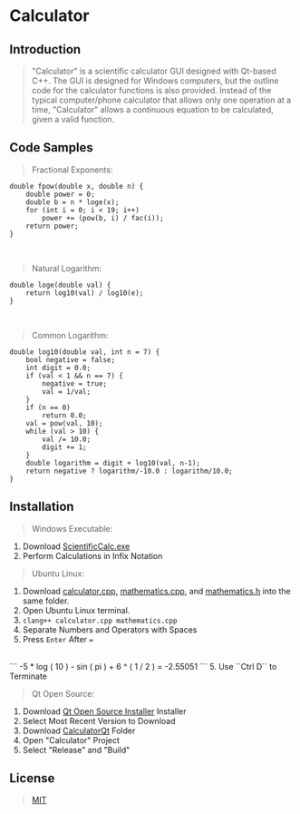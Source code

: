# Calculator

## Introduction

> "Calculator" is a scientific calculator GUI designed with Qt-based C++. The GUI is designed for Windows computers, but the outline code for the calculator functions is also provided. Instead of the typical computer/phone calculator that allows only one operation at a time, "Calculator" allows a continuous equation to be calculated, given a valid function.

## Code Samples

> Fractional Exponents:
```
double fpow(double x, double n) {
    double power = 0;
    double b = n * loge(x);
    for (int i = 0; i < 19; i++)
        power += (pow(b, i) / fac(i));
    return power;
}
```
<br />

> Natural Logarithm:
```
double loge(double val) {
    return log10(val) / log10(e);
}
```
<br />

> Common Logarithm:
```
double log10(double val, int n = 7) {
    bool negative = false;
    int digit = 0.0;
    if (val < 1 && n == 7) {
        negative = true;
        val = 1/val;
    }
    if (n == 0)
        return 0.0;
    val = pow(val, 10);
    while (val > 10) {
        val /= 10.0;
        digit += 1;
    }
    double logarithm = digit + log10(val, n-1);
    return negative ? logarithm/-10.0 : logarithm/10.0;
}
```

## Installation

> Windows Executable:
1. Download [ScientificCalc.exe](https://github.com/iangsohan/Calculator/blob/master/ScientificCalc.exe?raw=true)
2. Perform Calculations in Infix Notation

> Ubuntu Linux:
1. Download [calculator.cpp](https://github.com/iangsohan/Calculator/blob/master/calculator.cpp), [mathematics.cpp](https://github.com/iangsohan/Calculator/blob/master/mathematics.cpp), and [mathematics.h](https://github.com/iangsohan/Calculator/blob/master/mathematics.h) into the same folder.
2. Open Ubuntu Linux terminal.
3. ``clang++ calculator.cpp mathematics.cpp``
4. Separate Numbers and Operators with Spaces
5. Press ``Enter`` After ``=``
<br />
```
-5 * log ( 10 ) - sin ( pi ) + 6 ^ ( 1 / 2 ) =
-2.55051
```
5. Use ``Ctrl D`` to Terminate

> Qt Open Source:
1. Download [Qt Open Source Installer](https://www.qt.io/download-thank-you?hsLang=en) Installer
2. Select Most Recent Version to Download
3. Download [CalculatorQt](https://github.com/iangsohan/Calculator/tree/master/CalculatorQt) Folder
4. Open "Calculator" Project
5. Select "Release" and "Build"

## License

> [MIT](https://choosealicense.com/licenses/mit/)